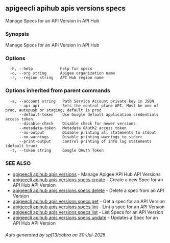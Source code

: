 ## apigeecli apihub apis versions specs

Manage Specs for an API Version in API Hub

### Synopsis

Manage Specs for an API Version in API Hub

### Options

```
  -h, --help            help for specs
  -o, --org string      Apigee organization name
  -r, --region string   API Hub region name
```

### Options inherited from parent commands

```
  -a, --account string   Path Service Account private key in JSON
      --api api          Sets the control plane API. Must be one of prod, autopush or staging; default is prod
      --default-token    Use Google default application credentials access token
      --disable-check    Disable check for newer versions
      --metadata-token   Metadata OAuth2 access token
      --no-output        Disable printing all statements to stdout
      --no-warnings      Disable printing warnings to stderr
      --print-output     Control printing of info log statements (default true)
  -t, --token string     Google OAuth Token
```

### SEE ALSO

* [apigeecli apihub apis versions](apigeecli_apihub_apis_versions.md)	 - Manage Apigee API Hub API Versions
* [apigeecli apihub apis versions specs create](apigeecli_apihub_apis_versions_specs_create.md)	 - Create a new Spec for an API Hub API Version
* [apigeecli apihub apis versions specs delete](apigeecli_apihub_apis_versions_specs_delete.md)	 - Delete a spec from an API Version
* [apigeecli apihub apis versions specs get](apigeecli_apihub_apis_versions_specs_get.md)	 - Get a spec for an API Version
* [apigeecli apihub apis versions specs lint](apigeecli_apihub_apis_versions_specs_lint.md)	 - Lint a spec for an API Version
* [apigeecli apihub apis versions specs list](apigeecli_apihub_apis_versions_specs_list.md)	 - List Specs for an API Version
* [apigeecli apihub apis versions specs update](apigeecli_apihub_apis_versions_specs_update.md)	 - Updates a Spec for an API Hub API Version

###### Auto generated by spf13/cobra on 30-Jul-2025
